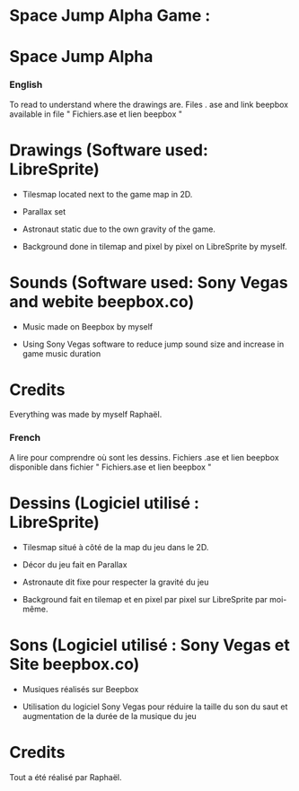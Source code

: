 # Space Jump Alpha Game :

# Space Jump Alpha

### English

To read to understand where the drawings are.
Files . ase and link beepbox available in file " Fichiers.ase et lien beepbox "


# Drawings (Software used: LibreSprite) 

- Tilesmap located next to the game map in 2D. 

- Parallax set

- Astronaut static due to the own gravity of the game.

- Background done in tilemap and pixel by pixel on LibreSprite by myself.

# Sounds (Software used: Sony Vegas and webite beepbox.co) 

- Music made on Beepbox by myself

- Using Sony Vegas software to reduce jump sound size and increase in game music duration

# Credits #

Everything was made by myself Raphaël.




### French
A lire pour comprendre où sont les dessins.
Fichiers .ase et lien beepbox disponible dans fichier " Fichiers.ase et lien beepbox "


# Dessins (Logiciel utilisé : LibreSprite) #

- Tilesmap situé à côté de la map du jeu dans le 2D. 

- Décor du jeu fait en Parallax

- Astronaute dit fixe pour respecter la gravité du jeu

- Background fait en tilemap et en pixel par pixel sur LibreSprite par moi-même.

# Sons (Logiciel utilisé : Sony Vegas et Site beepbox.co) #

- Musiques réalisés sur Beepbox 

- Utilisation du logiciel Sony Vegas pour réduire la taille du son du saut et augmentation de la durée de la musique du jeu

# Credits #

Tout a été réalisé par Raphaël.

